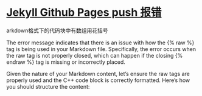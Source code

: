 # [Jekyll Github Pages push 报错](https://github.com/jaaleng/jaaleng.github.io/issues/90)

arkdown格式下的代码块中有数组用花括号

The error message indicates that there is an issue with how the {% raw %} tag is being used in your Markdown file. Specifically, the error occurs when the raw tag is not properly closed, which can happen if the closing {% endraw %} tag is missing or incorrectly placed.

Given the nature of your Markdown content, let’s ensure the raw tags are properly used and the C++ code block is correctly formatted. Here’s how you should structure the content: